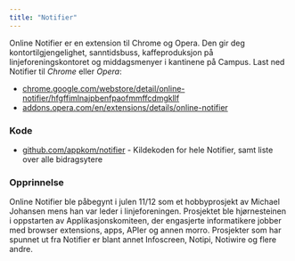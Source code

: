```yaml
---
title: "Notifier"
---
```


Online Notifier er en extension til Chrome og Opera. Den gir deg kontortilgjengelighet, sanntidsbuss, kaffeproduksjon på linjeforeningskontoret og middagsmenyer i kantinene på Campus. Last ned Notifier til *Chrome* eller *Opera*:

* [chrome.google.com/webstore/detail/online-notifier/hfgffimlnajpbenfpaofmmffcdmgkllf](https://chrome.google.com/webstore/detail/online-notifier/hfgffimlnajpbenfpaofmmffcdmgkllf)
* [addons.opera.com/en/extensions/details/online-notifier](https://addons.opera.com/en/extensions/details/online-notifier)

### Kode
* [github.com/appkom/notifier](https://github.com/appkom/notifier/) - Kildekoden for hele Notifier, samt liste over alle bidragsytere

### Opprinnelse
Online Notifier ble påbegynt i julen 11/12 som et hobbyprosjekt av Michael Johansen mens han var leder i linjeforeningen. Prosjektet ble hjørnesteinen i oppstarten av Applikasjonskomiteen, der engasjerte informatikere jobber med browser extensions, apps, APIer og annen morro. Prosjekter som har spunnet ut fra Notifier er blant annet Infoscreen, Notipi, Notiwire og flere andre.
